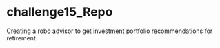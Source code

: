 # challenge15_Repo
Creating a robo advisor to get investment portfolio recommendations for retirement.

